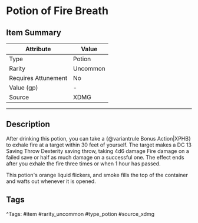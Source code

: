 # Potion of Fire Breath

## Item Summary

| Attribute            | Value                        |
|----------------------|------------------------------|
| Type                 | Potion |
| Rarity               | Uncommon             |
| Requires Attunement  | No                |
| Value (gp)           | -    |
| Source               | XDMG |

---

## Description

After drinking this potion, you can take a {@variantrule Bonus Action|XPHB} to exhale fire at a target within 30 feet of yourself. The target makes a DC 13 Saving Throw Dexterity saving throw, taking 4d6 damage Fire damage on a failed save or half as much damage on a successful one. The effect ends after you exhale the fire three times or when 1 hour has passed.

This potion's orange liquid flickers, and smoke fills the top of the container and wafts out whenever it is opened.

## Tags

^Tags: #item #rarity_uncommon #type_potion #source_xdmg